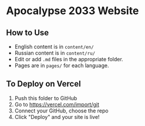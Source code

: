 # Apocalypse 2033 Website

## How to Use

- English content is in `content/en/`
- Russian content is in `content/ru/`
- Edit or add `.md` files in the appropriate folder.
- Pages are in `pages/` for each language.

## To Deploy on Vercel

1. Push this folder to GitHub
2. Go to https://vercel.com/import/git
3. Connect your GitHub, choose the repo
4. Click "Deploy" and your site is live!
